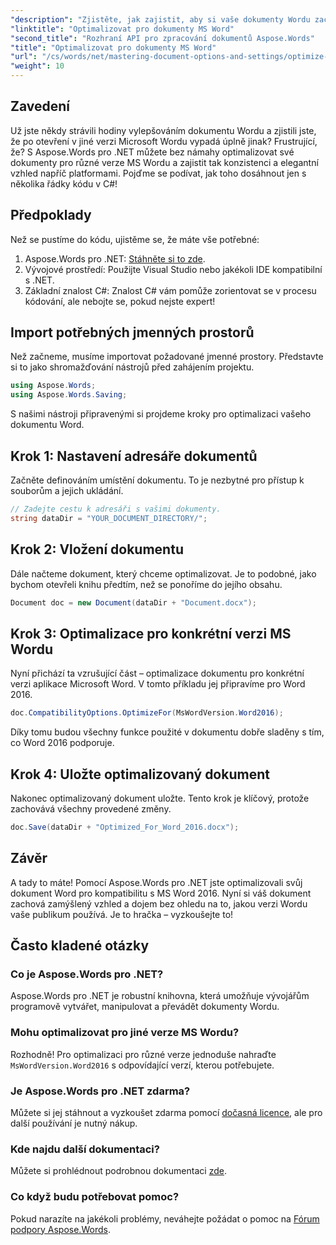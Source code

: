 ```yaml
---
"description": "Zjistěte, jak zajistit, aby si vaše dokumenty Wordu zachovaly formátování a vzhled v různých verzích aplikace Microsoft Word pomocí nástroje Aspose.Words pro .NET."
"linktitle": "Optimalizovat pro dokumenty MS Word"
"second_title": "Rozhraní API pro zpracování dokumentů Aspose.Words"
"title": "Optimalizovat pro dokumenty MS Word"
"url": "/cs/words/net/mastering-document-options-and-settings/optimize-for-ms-word-document/"
"weight": 10
---
```


## Zavedení

Už jste někdy strávili hodiny vylepšováním dokumentu Wordu a zjistili jste, že po otevření v jiné verzi Microsoft Wordu vypadá úplně jinak? Frustrující, že? S Aspose.Words pro .NET můžete bez námahy optimalizovat své dokumenty pro různé verze MS Wordu a zajistit tak konzistenci a elegantní vzhled napříč platformami. Pojďme se podívat, jak toho dosáhnout jen s několika řádky kódu v C#!

## Předpoklady

Než se pustíme do kódu, ujistěme se, že máte vše potřebné:

1. Aspose.Words pro .NET: [Stáhněte si to zde](https://releases.aspose.com/words/net/).
2. Vývojové prostředí: Použijte Visual Studio nebo jakékoli IDE kompatibilní s .NET.
3. Základní znalost C#: Znalost C# vám pomůže zorientovat se v procesu kódování, ale nebojte se, pokud nejste expert!

## Import potřebných jmenných prostorů

Než začneme, musíme importovat požadované jmenné prostory. Představte si to jako shromažďování nástrojů před zahájením projektu.

```csharp
using Aspose.Words;
using Aspose.Words.Saving;
```

S našimi nástroji připravenými si projdeme kroky pro optimalizaci vašeho dokumentu Word.

## Krok 1: Nastavení adresáře dokumentů

Začněte definováním umístění dokumentu. To je nezbytné pro přístup k souborům a jejich ukládání.

```csharp
// Zadejte cestu k adresáři s vašimi dokumenty.
string dataDir = "YOUR_DOCUMENT_DIRECTORY/";
```

## Krok 2: Vložení dokumentu

Dále načteme dokument, který chceme optimalizovat. Je to podobné, jako bychom otevřeli knihu předtím, než se ponoříme do jejího obsahu.

```csharp
Document doc = new Document(dataDir + "Document.docx");
```

## Krok 3: Optimalizace pro konkrétní verzi MS Wordu

Nyní přichází ta vzrušující část – optimalizace dokumentu pro konkrétní verzi aplikace Microsoft Word. V tomto příkladu jej připravíme pro Word 2016.

```csharp
doc.CompatibilityOptions.OptimizeFor(MsWordVersion.Word2016);
```

Díky tomu budou všechny funkce použité v dokumentu dobře sladěny s tím, co Word 2016 podporuje.

## Krok 4: Uložte optimalizovaný dokument

Nakonec optimalizovaný dokument uložte. Tento krok je klíčový, protože zachovává všechny provedené změny.

```csharp
doc.Save(dataDir + "Optimized_For_Word_2016.docx");
```

## Závěr

A tady to máte! Pomocí Aspose.Words pro .NET jste optimalizovali svůj dokument Word pro kompatibilitu s MS Word 2016. Nyní si váš dokument zachová zamýšlený vzhled a dojem bez ohledu na to, jakou verzi Wordu vaše publikum používá. Je to hračka – vyzkoušejte to!

## Často kladené otázky

### Co je Aspose.Words pro .NET?
Aspose.Words pro .NET je robustní knihovna, která umožňuje vývojářům programově vytvářet, manipulovat a převádět dokumenty Wordu.

### Mohu optimalizovat pro jiné verze MS Wordu?
Rozhodně! Pro optimalizaci pro různé verze jednoduše nahraďte `MsWordVersion.Word2016` s odpovídající verzí, kterou potřebujete.

### Je Aspose.Words pro .NET zdarma?
Můžete si jej stáhnout a vyzkoušet zdarma pomocí [dočasná licence](https://purchase.aspose.com/temporary-license/), ale pro další používání je nutný nákup.

### Kde najdu další dokumentaci?
Můžete si prohlédnout podrobnou dokumentaci [zde](https://reference.aspose.com/words/net/).

### Co když budu potřebovat pomoc?
Pokud narazíte na jakékoli problémy, neváhejte požádat o pomoc na [Fórum podpory Aspose.Words](https://forum.aspose.com/c/words/8).